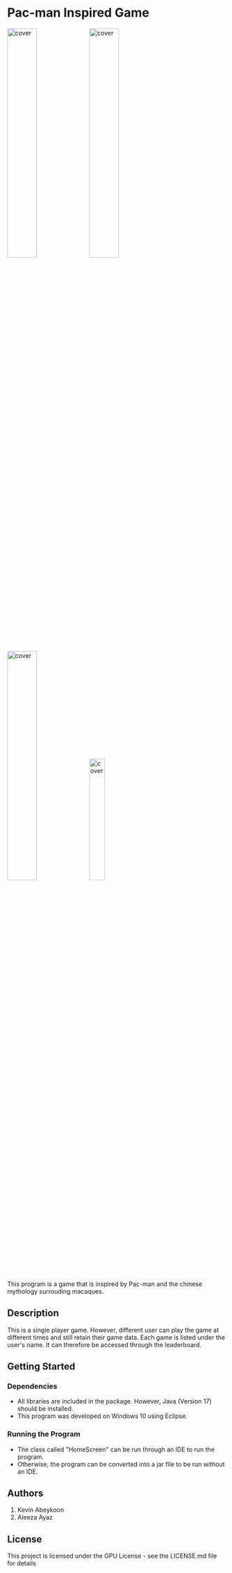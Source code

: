 # Pac-man Inspired Game

<img width="36.78%" src="https://github.com/kevinabeykoon/PacmanInspiredGame/assets/63886616/74f0fafd-0b31-4196-a0ab-704c34cb405a" alt="cover" /> <img width="36.78%" src="https://github.com/kevinabeykoon/PacmanInspiredGame/assets/63886616/93dd6509-48fa-4791-93b5-725d5c48aad6" alt="cover" />
<img width="36.78%" src="https://github.com/kevinabeykoon/PacmanInspiredGame/assets/63886616/d87d4882-5db1-4617-bfab-64efced92d30" alt="cover" /> <img width="26.78%" src="https://github.com/kevinabeykoon/PacmanInspiredGame/assets/63886616/bbda8b09-8996-44d8-8424-be338b494ee0" alt="cover" />


This program is a game that is inspired by Pac-man and the chinese mythology surrouding macaques.

## Description

This is a single player game. However, different user can play the game at different times and still retain their
game data. Each game is listed under the user's name. It can therefore be accessed through the leaderboard.

## Getting Started

### Dependencies

* All libraries are included in the package. However, Java (Version 17) should be installed.
* This program was developed on Windows 10 using Eclipse. 

### Running the Program

* The class called "HomeScreen" can be run through an IDE to run the program.
* Otherwise, the program can be converted into a jar file to be run without an IDE.

## Authors

1. Kevin Abeykoon
2. Aleeza Ayaz


## License

This project is licensed under the GPU License - see the LICENSE.md file for details

